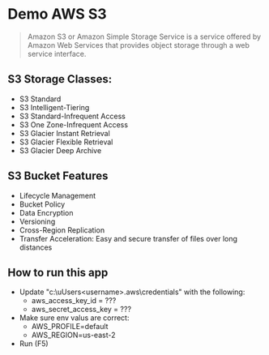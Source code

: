 # Demo AWS S3
>Amazon S3 or Amazon Simple Storage Service is a service offered by Amazon Web Services that provides object storage through a web service interface. 

## S3 Storage Classes:
- S3 Standard
- S3 Intelligent-Tiering
- S3 Standard-Infrequent Access
- S3 One Zone-Infrequent Access
- S3 Glacier Instant Retrieval
- S3 Glacier Flexible Retrieval
- S3 Glacier Deep Archive

## S3 Bucket Features
- Lifecycle Management
- Bucket Policy
- Data Encryption
- Versioning
- Cross-Region Replication
- Transfer Acceleration: Easy and secure transfer of files over long distances

## How to run this app
- Update "c:\uUsers\<username>\.aws\credentials" with the following:     
    - aws_access_key_id = ???
    - aws_secret_access_key = ???
- Make sure env valus are correct:
    - AWS_PROFILE=default
    - AWS_REGION=us-east-2
- Run (F5)